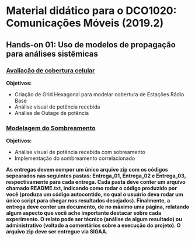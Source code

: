 # Material didático para o DCO1020: Comunicações Móveis (2019.2)

## Hands-on 01: Uso de modelos de propagação para análises sistêmicas

### [Avaliação de cobertura celular](http://nbviewer.jupyter.org/github/vicentesousa/EEC1714/blob/master/h01_parte01.ipynb)
**Objetivos:**
- Criação de Grid Hexagonal para modelar cobertura de Estações Rádio Base
- Análise visual de potência recebida 
- Análise de Outage de potência

### [Modelagem do Sombreamento](http://nbviewer.jupyter.org/github/vicentesousa/EEC1714/blob/master/h01_parte02.ipynb)
**Objetivos:**
- Análise visual de potência recebida com sobreamento
- Implementação do sombreamento correlacionado 

**As entregas devem compor um único arquivo zip com os códigos sepearados nas seguintes pastas: Entrega_01, Entrega_02 e Entrega_03, respectivamente para cada entrega. Cada pasta deve conter um arquivo chamado README.txt, indicando como rodar o código produzido por você (produza um código autocontido, no qual o usuário deva rodar um único script para chegar nos resultados desejados). Finalmente, a entrega deve conter um documento, de no máximo uma página, relatando algum aspecto que você ache importante destacar sobre cada experimento. O relato pode ser técnico (análise de algum resultado) ou administrativo (voltado a comentários sobre a execução do projeto). O arquivo zip deve ser entregue via SIGAA.**


<!--

# UNIDADE II

## Hands-on 1: OFDM Basics (ortogonalidade, transmissão e recepção, desempenho em canal AWGN)
### [Hands-on](http://nbviewer.jupyter.org/github/vicentesousa/DCO2010_ComMoveis/blob/master/hX.ipynb)
### Objetivos
- Entender a modelagem da multiplexação OFDM;
- Entender o processo de ortogalização entre subportadoras OFDM;
- Entender a modelagem da demultiplexação OFDM;
- Demonstrar o processo de demultiplexação OFDM em canais AWGN.

### [Projeto I - UNIDADE II](http://nbviewer.jupyter.org/github/vicentesousa/DCO2010_ComMoveis/blob/master/hX_projeto.ipynb)
-->
